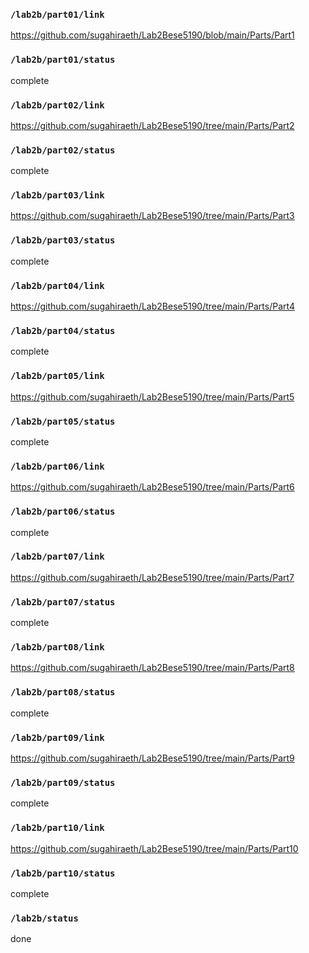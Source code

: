 ### `/lab2b/part01/link`
https://github.com/sugahiraeth/Lab2Bese5190/blob/main/Parts/Part1
### `/lab2b/part01/status`
complete
### `/lab2b/part02/link`
https://github.com/sugahiraeth/Lab2Bese5190/tree/main/Parts/Part2
### `/lab2b/part02/status`
complete
### `/lab2b/part03/link`
https://github.com/sugahiraeth/Lab2Bese5190/tree/main/Parts/Part3
### `/lab2b/part03/status`
complete
### `/lab2b/part04/link`
https://github.com/sugahiraeth/Lab2Bese5190/tree/main/Parts/Part4
### `/lab2b/part04/status`
complete
### `/lab2b/part05/link`
https://github.com/sugahiraeth/Lab2Bese5190/tree/main/Parts/Part5
### `/lab2b/part05/status`
complete
### `/lab2b/part06/link`
https://github.com/sugahiraeth/Lab2Bese5190/tree/main/Parts/Part6
### `/lab2b/part06/status`
complete
### `/lab2b/part07/link`
https://github.com/sugahiraeth/Lab2Bese5190/tree/main/Parts/Part7
### `/lab2b/part07/status`
complete
### `/lab2b/part08/link`
https://github.com/sugahiraeth/Lab2Bese5190/tree/main/Parts/Part8
### `/lab2b/part08/status`
complete
### `/lab2b/part09/link`
https://github.com/sugahiraeth/Lab2Bese5190/tree/main/Parts/Part9
### `/lab2b/part09/status`
complete
### `/lab2b/part10/link`
https://github.com/sugahiraeth/Lab2Bese5190/tree/main/Parts/Part10
### `/lab2b/part10/status`
complete
### `/lab2b/status`
done
